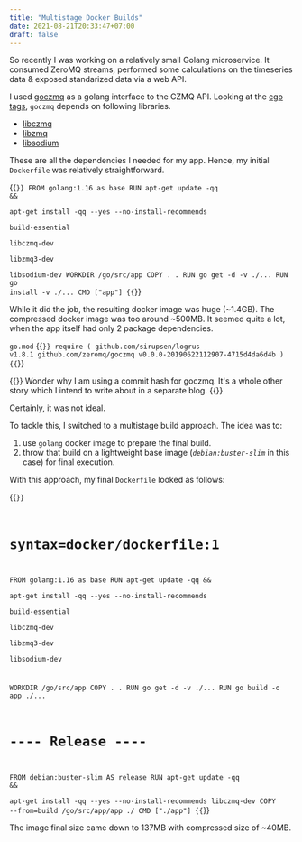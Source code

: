 ```yaml
---
title: "Multistage Docker Builds"
date: 2021-08-21T20:33:47+07:00
draft: false
---
```


So recently I was working on a relatively small Golang microservice. It consumed ZeroMQ streams, performed some calculations on the timeseries data & exposed standarized data via a web API.

I used [goczmq](https://github.com/zeromq/goczmq) as a golang interface to the CZMQ API.
Looking at the [cgo tags](https://github.com/zeromq/goczmq/blob/master/goczmq.go#L17), `goczmq` depends on following libraries.
  - [libczmq](https://github.com/zeromq/czmq)
  - [libzmq](https://github.com/zeromq/libzmq)
  - [libsodium](https://github.com/jedisct1/libsodium)

These are all the dependencies I needed for my app. Hence, my initial `Dockerfile` was relatively straightforward.

{{<code>}}
FROM golang:1.16 as base
RUN apt-get update -qq && \
    apt-get install -qq --yes --no-install-recommends \
      build-essential \
      libczmq-dev \
      libzmq3-dev \
      libsodium-dev
WORKDIR /go/src/app
COPY . .
RUN go get -d -v ./... 
RUN go install -v ./...
CMD ["app"]
{{</code>}}

While it did the job, the resulting docker image was huge (~1.4GB). The compressed docker image was too around ~500MB. It seemed quite a lot, when the app itself had only 2 package dependencies.

`go.mod`
{{<code>}}
require (
  github.com/sirupsen/logrus v1.8.1
  github.com/zeromq/goczmq v0.0.0-20190622112907-4715d4da6d4b
)
{{</code>}}

{{<note>}}
Wonder why I am using a commit hash for goczmq.
It's a whole other story which I intend to write about in a separate blog.
{{</note>}}

Certainly, it was not ideal. 

To tackle this, I switched to a multistage build approach. The idea was to:
1. use `golang` docker image to prepare the final build.
2. throw that build on a lightweight base image (_`debian:buster-slim`_ in this case) for final execution.

With this approach, my final `Dockerfile` looked as follows:

{{<code>}}
# syntax=docker/dockerfile:1

FROM golang:1.16 as base
RUN apt-get update -qq && \
  apt-get install -qq --yes --no-install-recommends \
    build-essential \
    libczmq-dev \
    libzmq3-dev \
    libsodium-dev

WORKDIR /go/src/app
COPY . .
RUN go get -d -v ./...
RUN go build -o app ./... 

# ---- Release ----
FROM debian:buster-slim AS release
RUN apt-get update -qq && \
  apt-get install -qq --yes --no-install-recommends libczmq-dev
COPY --from=build /go/src/app/app ./
CMD ["./app"]
{{</code>}}

The image final size came down to 137MB with compressed size of ~40MB.